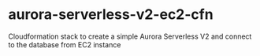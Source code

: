 # aurora-serverless-v2-ec2-cfn

Cloudformation stack to create a simple Aurora Serverless V2 and connect to the database from EC2 instance
